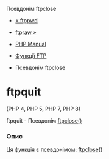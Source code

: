 Псевдонім ftpclose

-   [« ftppwd](function.ftp-pwd.html)
    
-   [ftpraw »](function.ftp-raw.html)
    
-   [PHP Manual](index.html)
    
-   [Функції FTP](ref.ftp.html)
    
-   Псевдонім ftpclose
    

# ftpquit

(PHP 4, PHP 5, PHP 7, PHP 8)

ftpquit - Псевдонім [ftpclose()](function.ftp-close.html)

### Опис

Ця функція є псевдонімом: [ftpclose()](function.ftp-close.html)